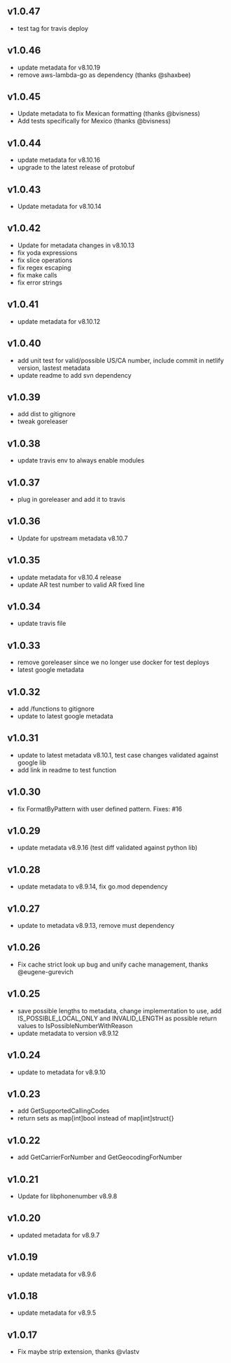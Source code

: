v1.0.47
----------
 * test tag for travis deploy

v1.0.46
----------
 * update metadata for v8.10.19
 * remove aws-lambda-go as dependency (thanks @shaxbee)

v1.0.45
----------
 * Update metadata to fix Mexican formatting (thanks @bvisness)
 * Add tests specifically for Mexico (thanks @bvisness)

v1.0.44
----------
 * update metadata for v8.10.16
 * upgrade to the latest release of protobuf

v1.0.43
----------
 * Update metadata for v8.10.14

v1.0.42
----------
 * Update for metadata changes in v8.10.13
 * fix yoda expressions
 * fix slice operations
 * fix regex escaping
 * fix make calls
 * fix error strings

v1.0.41
----------
 * update metadata for v8.10.12

v1.0.40
----------
 * add unit test for valid/possible US/CA number, include commit in netlify version, lastest metadata
 * update readme to add svn dependency

v1.0.39
----------
 * add dist to gitignore
 * tweak goreleaser

v1.0.38
----------
 * update travis env to always enable modules

v1.0.37
----------
 * plug in goreleaser and add it to travis

v1.0.36
----------
 * Update for upstream metadata v8.10.7

v1.0.35
----------
 * update metadata for v8.10.4 release
 * update AR test number to valid AR fixed line

v1.0.34
----------
 * update travis file

v1.0.33
----------
 * remove goreleaser since we no longer use docker for test deploys
 * latest google metadata

v1.0.32
----------
 * add /functions to gitignore
 * update to latest google metadata

v1.0.31
----------
 * update to latest metadata v8.10.1, test case changes validated against google lib
 * add link in readme to test function

v1.0.30
----------
 * fix FormatByPattern with user defined pattern. Fixes: #16

v1.0.29
----------
 * update metadata v8.9.16 (test diff validated against python lib)

v1.0.28
----------
 * update metadata to v8.9.14, fix go.mod dependency

v1.0.27
----------
 * update to metadata v8.9.13, remove must dependency

v1.0.26
----------
 * Fix cache strict look up bug and unify cache management, thanks @eugene-gurevich

v1.0.25
----------
 * save possible lengths to metadata, change implementation to use, add IS_POSSIBLE_LOCAL_ONLY and INVALID_LENGTH as possible return values to IsPossibleNumberWithReason
 * update metadata to version v8.9.12

v1.0.24
----------
 * update to metadata for v8.9.10

v1.0.23
----------
 * add GetSupportedCallingCodes
 * return sets as map[int]bool instead of map[int]struct{}

v1.0.22
----------
* add GetCarrierForNumber and GetGeocodingForNumber

v1.0.21
----------
 * Update for libphonenumber v8.9.8

v1.0.20
----------
 * updated metadata for v8.9.7

v1.0.19
----------
 * update metadata for v8.9.6

v1.0.18
----------
 * update metadata for v8.9.5

v1.0.17
----------
 * Fix maybe strip extension, thanks @vlastv

